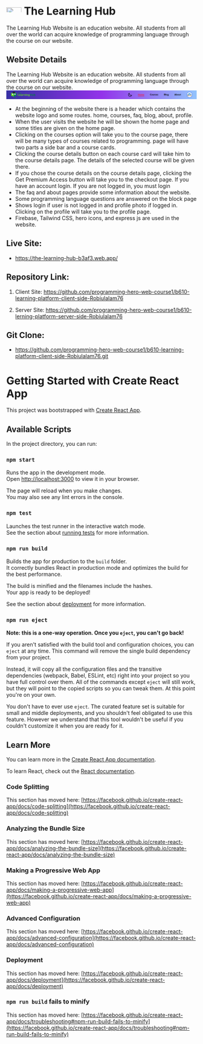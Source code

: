 # [<img src="logo.png" width="40" height="20"/>](logo.png) The Learning Hub
The Learning Hub Website is an education website.  All students from all over the world can acquire knowledge of programming language through the course on our website.

## Website Details
The Learning Hub Website is an education website.  All students from all over the world can acquire knowledge of programming language through the course on our website.
[<img src="navbar.png" />](navbar.png)
- At the beginning of the website there is a header which contains the website logo and some routes.  home, courses, faq, blog, about, profile.
- When the user visits the website he will be shown the home page and some titles are given on the home page.
- Clicking on the courses option will take you to the course page, there will be many types of courses related to programming. page will have two parts a side bar and a course cards.
- Clicking the course details button on each course card will take him to the course details page.  The details of the selected course will be given there.
- If you chose the course details on the course details page, clicking the Get Premium Access button will take you to the checkout page.  If you have an account login.  If you are not logged in, you must login
- The faq and about pages provide some information about the website.
- Some programming language questions are answered on the block page
- Shows login if user is not logged in and profile photo if logged in.  Clicking on the profile will take you to the profile page.
- Firebase, Tailwind CSS, hero icons, and express js are used in the website.

## Live Site: 
- https://the-learning-hub-b3af3.web.app/

## Repository Link:
1. Client Site: https://github.com/programming-hero-web-course1/b610-learning-platform-client-side-Robiulalam76

2. Server Site: https://github.com/programming-hero-web-course1/b610-lerning-platform-server-side-Robiulalam76

## Git Clone:
- https://github.com/programming-hero-web-course1/b610-learning-platform-client-side-Robiulalam76.git




# Getting Started with Create React App

This project was bootstrapped with [Create React App](https://github.com/facebook/create-react-app).

## Available Scripts

In the project directory, you can run:

### `npm start`

Runs the app in the development mode.\
Open [http://localhost:3000](http://localhost:3000) to view it in your browser.

The page will reload when you make changes.\
You may also see any lint errors in the console.

### `npm test`

Launches the test runner in the interactive watch mode.\
See the section about [running tests](https://facebook.github.io/create-react-app/docs/running-tests) for more information.

### `npm run build`

Builds the app for production to the `build` folder.\
It correctly bundles React in production mode and optimizes the build for the best performance.

The build is minified and the filenames include the hashes.\
Your app is ready to be deployed!

See the section about [deployment](https://facebook.github.io/create-react-app/docs/deployment) for more information.

### `npm run eject`

**Note: this is a one-way operation. Once you `eject`, you can't go back!**

If you aren't satisfied with the build tool and configuration choices, you can `eject` at any time. This command will remove the single build dependency from your project.

Instead, it will copy all the configuration files and the transitive dependencies (webpack, Babel, ESLint, etc) right into your project so you have full control over them. All of the commands except `eject` will still work, but they will point to the copied scripts so you can tweak them. At this point you're on your own.

You don't have to ever use `eject`. The curated feature set is suitable for small and middle deployments, and you shouldn't feel obligated to use this feature. However we understand that this tool wouldn't be useful if you couldn't customize it when you are ready for it.

## Learn More

You can learn more in the [Create React App documentation](https://facebook.github.io/create-react-app/docs/getting-started).

To learn React, check out the [React documentation](https://reactjs.org/).

### Code Splitting

This section has moved here: [https://facebook.github.io/create-react-app/docs/code-splitting](https://facebook.github.io/create-react-app/docs/code-splitting)

### Analyzing the Bundle Size

This section has moved here: [https://facebook.github.io/create-react-app/docs/analyzing-the-bundle-size](https://facebook.github.io/create-react-app/docs/analyzing-the-bundle-size)

### Making a Progressive Web App

This section has moved here: [https://facebook.github.io/create-react-app/docs/making-a-progressive-web-app](https://facebook.github.io/create-react-app/docs/making-a-progressive-web-app)

### Advanced Configuration

This section has moved here: [https://facebook.github.io/create-react-app/docs/advanced-configuration](https://facebook.github.io/create-react-app/docs/advanced-configuration)

### Deployment

This section has moved here: [https://facebook.github.io/create-react-app/docs/deployment](https://facebook.github.io/create-react-app/docs/deployment)

### `npm run build` fails to minify

This section has moved here: [https://facebook.github.io/create-react-app/docs/troubleshooting#npm-run-build-fails-to-minify](https://facebook.github.io/create-react-app/docs/troubleshooting#npm-run-build-fails-to-minify)
